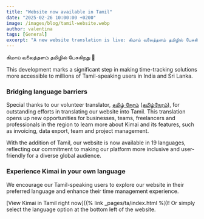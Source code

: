 ```yaml
---
title: "Website now available in Tamil"
date: "2025-02-26 10:00:00 +0200"
image: /images/blog/tamil-website.webp
author: valentina
tags: [General]
excerpt: "A new website translation is live: கிமாய் வலைத்தளம் தமிழில் பேசுகிறது :)"
---
```


கிமாய் வலைத்தளம் தமிழில் பேசுகிறது 🎉

This development marks a significant step in making time-tracking solutions more accessible to millions of Tamil-speaking users in India and Sri Lanka.

### Bridging language barriers

Special thanks to our volunteer translator, [தமிழ் நேரம்](https://www.linkedin.com/in/%E0%AE%A4%E0%AE%AE%E0%AE%BF%E0%AE%B4%E0%AF%8D%E0%AE%A8%E0%AF%87%E0%AE%B0%E0%AE%AE%E0%AF%8D/) ([தமிழ்நேரம்](https://tamilneram.github.io/)), 
for outstanding efforts in translating our website into Tamil. This translation opens up new opportunities for businesses, teams, freelancers and professionals in
the region to learn more about Kimai and its features, such as invoicing, data export, team and project management.

With the addition of Tamil, our website is now available in 19 languages, reflecting our commitment to
making our platform more inclusive and user-friendly for a diverse global audience.

### Experience Kimai in your own language

We encourage our Tamil-speaking users to explore our website in their preferred language and enhance their time management experience.

[View Kimai in Tamil right now]({% link _pages/ta/index.html %})! Or simply select the language option at the bottom left of the website.
